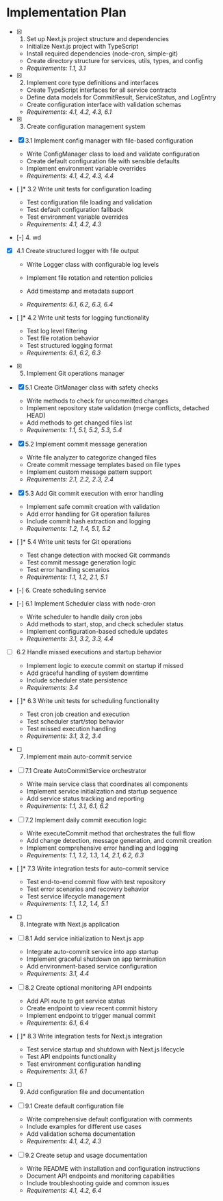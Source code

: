 # Implementation Plan

- [x] 1. Set up Next.js project structure and dependencies

  - Initialize Next.js project with TypeScript
  - Install required dependencies (node-cron, simple-git)
  - Create directory structure for services, utils, types, and config
  - _Requirements: 1.1, 3.1_

- [x] 2. Implement core type definitions and interfaces

  - Create TypeScript interfaces for all service contracts
  - Define data models for CommitResult, ServiceStatus, and LogEntry
  - Create configuration interface with validation schemas
  - _Requirements: 4.1, 4.2, 4.3, 6.1_

- [x] 3. Create configuration management system

- [x] 3.1 Implement config manager with file-based configuration

  - Write ConfigManager class to load and validate configuration
  - Create default configuration file with sensible defaults
  - Implement environment variable overrides
  - _Requirements: 4.1, 4.2, 4.3, 4.4_

- [ ]\* 3.2 Write unit tests for configuration loading

  - Test configuration file loading and validation
  - Test default configuration fallback
  - Test environment variable overrides
  - _Requirements: 4.1, 4.2, 4.3_

- [-] 4. wd

- [x] 4.1 Create structured logger with file output

  - Write Logger class with configurable log levels

  - Implement file rotation and retention policies
  - Add timestamp and metadata support
  - _Requirements: 6.1, 6.2, 6.3, 6.4_

- [ ]\* 4.2 Write unit tests for logging functionality

  - Test log level filtering
  - Test file rotation behavior
  - Test structured logging format
  - _Requirements: 6.1, 6.2, 6.3_

- [x] 5. Implement Git operations manager


- [x] 5.1 Create GitManager class with safety checks

  - Write methods to check for uncommitted changes
  - Implement repository state validation (merge conflicts, detached HEAD)
  - Add methods to get changed files list
  - _Requirements: 1.1, 5.1, 5.2, 5.3, 5.4_

- [x] 5.2 Implement commit message generation

  - Write file analyzer to categorize changed files
  - Create commit message templates based on file types
  - Implement custom message pattern support
  - _Requirements: 2.1, 2.2, 2.3, 2.4_

- [x] 5.3 Add Git commit execution with error handling

  - Implement safe commit creation with validation
  - Add error handling for Git operation failures
  - Include commit hash extraction and logging
  - _Requirements: 1.2, 1.4, 5.1, 5.2_

- [ ]\* 5.4 Write unit tests for Git operations

  - Test change detection with mocked Git commands
  - Test commit message generation logic
  - Test error handling scenarios
  - _Requirements: 1.1, 1.2, 2.1, 5.1_

- [-] 6. Create scheduling service



- [-] 6.1 Implement Scheduler class with node-cron


  - Write scheduler to handle daily cron jobs
  - Add methods to start, stop, and check scheduler status
  - Implement configuration-based schedule updates
  - _Requirements: 3.1, 3.2, 3.3, 4.4_

- [ ] 6.2 Handle missed executions and startup behavior

  - Implement logic to execute commit on startup if missed
  - Add graceful handling of system downtime
  - Include scheduler state persistence
  - _Requirements: 3.4_

- [ ]\* 6.3 Write unit tests for scheduling functionality

  - Test cron job creation and execution
  - Test scheduler start/stop behavior
  - Test missed execution handling
  - _Requirements: 3.1, 3.2, 3.4_

- [ ] 7. Implement main auto-commit service
- [ ] 7.1 Create AutoCommitService orchestrator

  - Write main service class that coordinates all components
  - Implement service initialization and startup sequence
  - Add service status tracking and reporting
  - _Requirements: 1.1, 3.1, 6.1, 6.2_

- [ ] 7.2 Implement daily commit execution logic

  - Write executeCommit method that orchestrates the full flow
  - Add change detection, message generation, and commit creation
  - Implement comprehensive error handling and logging
  - _Requirements: 1.1, 1.2, 1.3, 1.4, 2.1, 6.2, 6.3_

- [ ]\* 7.3 Write integration tests for auto-commit service

  - Test end-to-end commit flow with test repository
  - Test error scenarios and recovery behavior
  - Test service lifecycle management
  - _Requirements: 1.1, 1.2, 1.4, 5.1_

- [ ] 8. Integrate with Next.js application
- [ ] 8.1 Add service initialization to Next.js app

  - Integrate auto-commit service into app startup
  - Implement graceful shutdown on app termination
  - Add environment-based service configuration
  - _Requirements: 3.1, 4.4_

- [ ] 8.2 Create optional monitoring API endpoints

  - Add API route to get service status
  - Create endpoint to view recent commit history
  - Implement endpoint to trigger manual commit
  - _Requirements: 6.1, 6.4_

- [ ]\* 8.3 Write integration tests for Next.js integration

  - Test service startup and shutdown with Next.js lifecycle
  - Test API endpoints functionality
  - Test environment configuration handling
  - _Requirements: 3.1, 6.1_

- [ ] 9. Add configuration file and documentation
- [ ] 9.1 Create default configuration file

  - Write comprehensive default configuration with comments
  - Include examples for different use cases
  - Add validation schema documentation
  - _Requirements: 4.1, 4.2, 4.3_

- [ ] 9.2 Create setup and usage documentation
  - Write README with installation and configuration instructions
  - Document API endpoints and monitoring capabilities
  - Include troubleshooting guide and common issues
  - _Requirements: 4.1, 4.2, 6.4_
